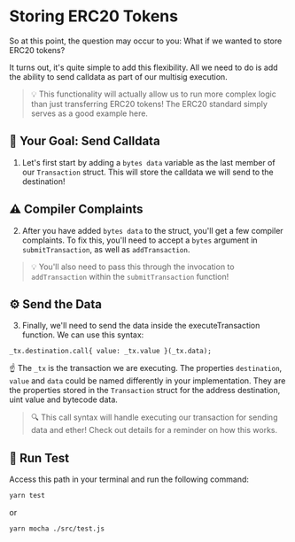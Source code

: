 # Storing ERC20 Tokens

So at this point, the question may occur to you: What if we wanted to store ERC20 tokens?

It turns out, it's quite simple to add this flexibility. All we need to do is add the ability to send calldata as part of our multisig execution.

> 💡 This functionality will actually allow us to run more complex logic than just transferring ERC20 tokens! The ERC20 standard simply serves as a good example here.

## 🏁 Your Goal: Send Calldata

1. Let's first start by adding a `bytes data` variable as the last member of our `Transaction` struct. This will store the calldata we will send to the destination!

## ⚠️ Compiler Complaints

2. After you have added `bytes data` to the struct, you'll get a few compiler complaints. To fix this, you'll need to accept a `bytes` argument in `submitTransaction`, as well as `addTransaction`.

>💡 You'll also need to pass this through the invocation to `addTransaction` within the `submitTransaction` function!

## ⚙️ Send the Data

3. Finally, we'll need to send the data inside the executeTransaction function. We can use this syntax:
   
```solidity
_tx.destination.call{ value: _tx.value }(_tx.data);
```
☝️ The `_tx` is the transaction we are executing. The properties `destination`, `value` and `data` could be named differently in your implementation. They are the properties stored in the `Transaction` struct for the address destination, uint value and bytecode data.

> 🔍 This call syntax will handle executing our transaction for sending data and ether! Check out details for a reminder on how this works.

## 🧪 Run Test

Access this path in your terminal and run the following command:

```bash
yarn test
```

or

```bash
yarn mocha ./src/test.js
```
